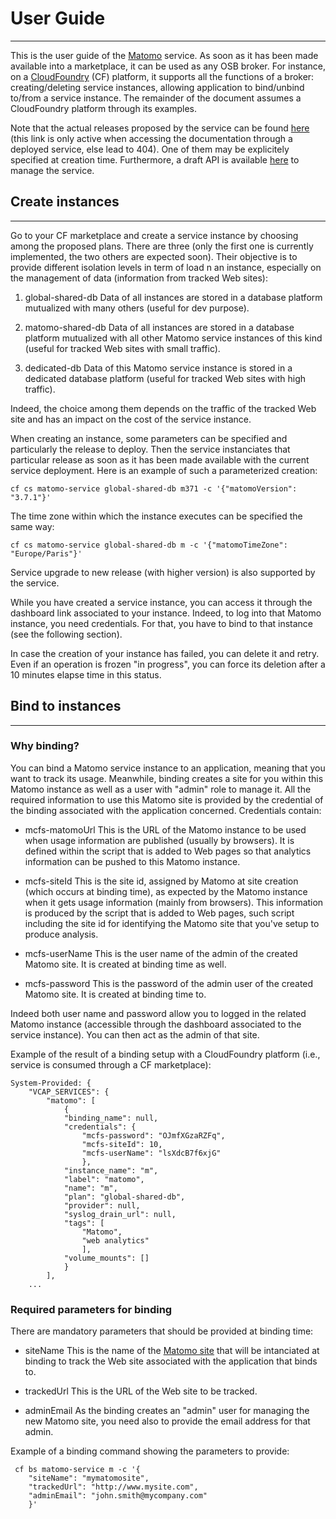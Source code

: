 # User Guide

---

This is the user guide of the [Matomo](https://matomo.org/) service. As soon as it has been made available into a marketplace, it can be used as any OSB broker. For instance, on a [CloudFoundry](https://www.cloudfoundry.org/) (CF) platform, it supports all the functions of a broker: creating/deleting service instances, allowing application to bind/unbind to/from a service instance. The remainder of the document assumes a CloudFoundry platform through its examples.

Note that the actual releases proposed by the service can be found [here](releases.html) (this link is only active when accessing the documentation through a deployed service, else lead to 404). One of them may be explicitely specified at creation time. Furthermore, a draft API is available [here](swagger-ui.html) to manage the service. 


## Create instances

---

Go to your CF marketplace and create a service instance by choosing among the proposed plans. There are three (only the first one is currently implemented, the two others are expected soon). Their objective is to provide different isolation levels in term of load n an instance, especially on the management of data (information from tracked Web sites):

1. global-shared-db
   Data of all instances are stored in a database platform mutualized with many others (useful for dev purpose).

2. matomo-shared-db
   Data of all instances are stored in a database platform mutualized with all other Matomo service instances of this kind (useful for tracked Web sites with small traffic).

3. dedicated-db
   Data of this Matomo service instance is stored in a dedicated database platform (useful for tracked Web sites with high traffic).

Indeed, the choice among them depends on the traffic of the tracked Web site and has an impact on the cost of the service instance.

When creating an instance, some parameters can be specified and particularly the release to deploy. Then the service instanciates that particular release as soon as it has been made available with the current service deployment. Here is an example of such a parameterized creation:
```
cf cs matomo-service global-shared-db m371 -c '{"matomoVersion": "3.7.1"}'
```

The time zone within which the instance executes can be specified the same way:
```
cf cs matomo-service global-shared-db m -c '{"matomoTimeZone": "Europe/Paris"}'
```

Service upgrade to new release (with higher version) is also supported by the service.

While you have created a service instance, you can access it through the dashboard link associated to your instance. Indeed, to log into that Matomo instance, you need credentials. For that, you have to bind to that instance (see the following section).

In case the creation of your instance has failed, you can delete it and retry. Even if an operation is frozen "in progress", you can force its deletion after a 10 minutes elapse time in this status.

## Bind to instances

---

### Why binding?

You can bind a Matomo service instance to an application, meaning that you want to track its usage. Meanwhile, binding creates a site for you within this Matomo instance as well as a user with "admin" role to manage it. All the required information to use this Matomo site is provided by the credential of the binding associated with the application concerned. Credentials contain:

* mcfs-matomoUrl
  This is the URL of the Matomo instance to be used when usage information are published (usually by browsers). It is defined within the script that is added to Web pages so that analytics information can be pushed to this Matomo instance.

* mcfs-siteId
  This is the site id, assigned by Matomo at site creation (which occurs at binding time), as expected by the Matomo instance when it gets usage information (mainly from browsers). This information is produced by the script that is added to Web pages, such script including the site id for identifying the Matomo site that you've setup to produce analysis.

* mcfs-userName
  This is the user name of the admin of the created Matomo site. It is created at binding time as well.
  
* mcfs-password
  This is the password of the admin user of the created Matomo site. It is created at binding time to.

Indeed both user name and password allow you to logged in the related Matomo instance (accessible through the dashboard associated to the service instance). You can then act as the admin of that site.

Example of the result of a binding setup with a CloudFoundry platform (i.e., service is consumed through a CF marketplace):

```
System-Provided: {
	"VCAP_SERVICES": {
		"matomo": [
			{
			"binding_name": null,
			"credentials": {
				"mcfs-password": "OJmfXGzaRZFq",
				"mcfs-siteId": 10,
				"mcfs-userName": "lsXdcB7f6xjG"
				},
			"instance_name": "m",
			"label": "matomo",
			"name": "m",
			"plan": "global-shared-db",
			"provider": null,
			"syslog_drain_url": null,
			"tags": [
				"Matomo",
				"web analytics"
				],
			"volume_mounts": []
			}
		],
	...
```

### Required parameters for binding

There are mandatory parameters that should be provided at binding time:

* siteName
  This is the name of the [Matomo site](https://matomo.org/docs/manage-websites/) that will be intanciated at binding to track the Web site associated with the application that binds to.

* trackedUrl
  This is the URL of the Web site to be tracked.

* adminEmail
  As the binding creates an "admin" user for managing the new Matomo site, you need also to provide the email address for that admin.

Example of a binding command showing the parameters to provide:

```
 cf bs matomo-service m -c '{
	"siteName": "mymatomosite",
	"trackedUrl": "http://www.mysite.com",
	"adminEmail": "john.smith@mycompany.com"
	}'
```
